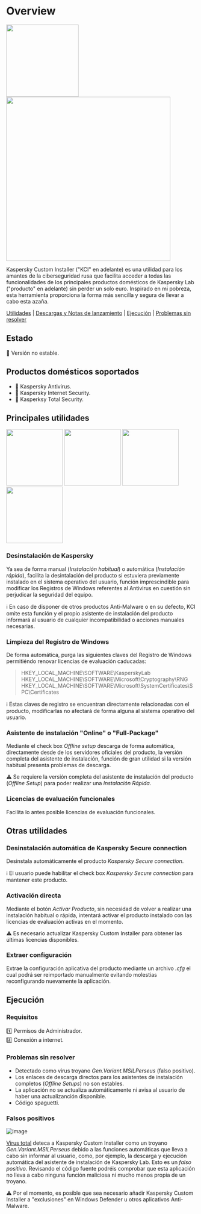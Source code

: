 # Overview
<img src="https://github.com/bitasuperactive/KCIBasic/blob/master/doc/icon.ico" width="192"/> <img src="https://github.com/bitasuperactive/KCIBasic/blob/master/doc/kcibasicimage.png" width="436"/>

Kaspersky Custom Installer ("KCI" en adelante) es una utilidad para los amantes de la ciberseguridad rusa que facilita acceder a todas las funcionalidades de los principales productos domésticos de Kaspersky Lab ("producto" en adelante) sin perder un solo euro. Inspirado en mi pobreza, esta herramienta proporciona la forma más sencilla y segura de llevar a cabo esta azaña.

[Utilidades](https://github.com/bitasuperactive/KCIBasic/blob/master/README.md#principales-utilidades) | [Descargas y Notas de lanzamiento](https://github.com/bitasuperactive/KCIBasic/releases) | [Ejecución](https://github.com/bitasuperactive/KCIBasic/blob/master/README.md#ejecución) | [Problemas sin resolver](https://github.com/bitasuperactive/KCIBasic/blob/master/README.md#problemas-sin-resolver)


## Estado
:stop_sign: Versión no estable.


## Productos domésticos soportados
* :turtle: Kaspersky Antivirus.
* :dragon_face: Kaspersky Internet Security.
* :dragon: Kasperksy Total Security.


## Principales utilidades
<img src="https://github.com/bitasuperactive/KCIBasic/blob/master/doc/uninstallimage.png" width="150"/> <img src="https://github.com/bitasuperactive/KCIBasic/blob/master/doc/cleanimage.jpg" width="150"/> <img src="https://github.com/bitasuperactive/KCIBasic/blob/master/doc/downloadimage.png" width="150"/> <img src="https://github.com/bitasuperactive/KCIBasic/blob/master/doc/keyimage.jpg" width="150"/>

### Desinstalación de Kaspersky
Ya sea de forma manual (*Instalación habitual*) o automática (*Instalación rápida*), facilita la desintalación del producto si estuviera previamente instalado en el sistema operativo del usuario, función imprescindible para modificar los Registros de Windows referentes al Antivirus en cuestión sin perjudicar la seguridad del equipo.

:information_source: En caso de disponer de otros productos Anti-Malware o en su defecto, KCI omite esta función y el propio asistente de instalación del producto informará al usuario de cualquier incompatibilidad o acciones manuales necesarias.

### Limpieza del Registro de Windows
De forma automática, purga las siguientes claves del Registro de Windows permitiéndo renovar licencias de evaluación caducadas:
> HKEY_LOCAL_MACHINE\SOFTWARE\KasperskyLab            
> HKEY_LOCAL_MACHINE\SOFTWARE\Microsoft\Cryptography\RNG
> HKEY_LOCAL_MACHINE\SOFTWARE\Microsoft\SystemCertificates\SPC\Certificates

:information_source: Estas claves de registro se encuentran directamente relacionadas con el producto, modificarlas no afectará de forma alguna al sistema operativo del usuario.

### Asistente de instalación "Online" o "Full-Package"
Mediante el check box *Offline setup* descarga de forma automática, directamente desde de los servidores oficiales del producto, la versión completa del asistente de instalación, función de gran utilidad si la versión habitual presenta problemas de descarga.

:warning: Se requiere la versión completa del asistente de instalación del producto (*Offline Setup*) para poder realizar una *Instalación Rápida*.

### Licencias de evaluación funcionales
Facilita lo antes posible licencias de evaluación funcionales.


## Otras utilidades
### Desinstalación automática de Kaspersky Secure connection
Desinstala automáticamente el producto *Kaspersky Secure connection*.

:information_source: El usuario puede habilitar el check box *Kaspersky Secure connection* para mantener este producto.

### Activación directa
Mediante el botón *Activar Producto*, sin necesidad de volver a realizar una instalación habitual o rápida, intentará activar el producto instalado con las licencias de evaluación activas en el momento.

:warning: Es necesario actualizar Kaspersky Custom Installer para obtener las últimas licencias disponibles.

### Extraer configuración
Extrae la configuración  aplicativa del producto mediante un archivo *.cfg* el cual podrá ser reimportado manualmente evitando molestias reconfigurando nuevamente la aplicación.


## Ejecución
### Requisitos
:one: Permisos de Administrador.  
:two: Conexión a internet.

### Problemas sin resolver
* Detectado como virus troyano *Gen.Variant.MSILPerseus* (falso positivo).
* Los enlaces de descarga directos para los asistentes de instalación completos (*Offline Setups*) no son estables.
* La aplicación no se actualiza automáticamente ni avisa al usuario de haber una actualizanción disponible.
* Código spaguetti.

### Falsos positivos
![image](https://github.com/bitasuperactive/KCIBasic/blob/master/doc/virustotalimage.png)

[Virus total](https://www.virustotal.com/gui/file/24f97e787c5fbb600f6643bcb957f68ab099f12a7e37fc6473feb582d19c40e3/detection) deteca a Kaspersky Custom Installer como un troyano *Gen.Variant.MSILPerseus* debido a las funciones automáticas que lleva a cabo sin informar al usuario, como, por ejemplo, la descarga y ejecución automática del asistente de instalación de Kaspersky Lab. Esto es un *falso positivo*. Revisando el código fuente podréis comprobar que esta aplicación no lleva a cabo ninguna función maliciosa ni mucho menos propia de un troyano.

:warning: Por el momento, es posible que sea necesario añadir Kaspersky Custom Installer a "exclusiones" en Windows Defender u otros aplicativos Anti-Malware.

